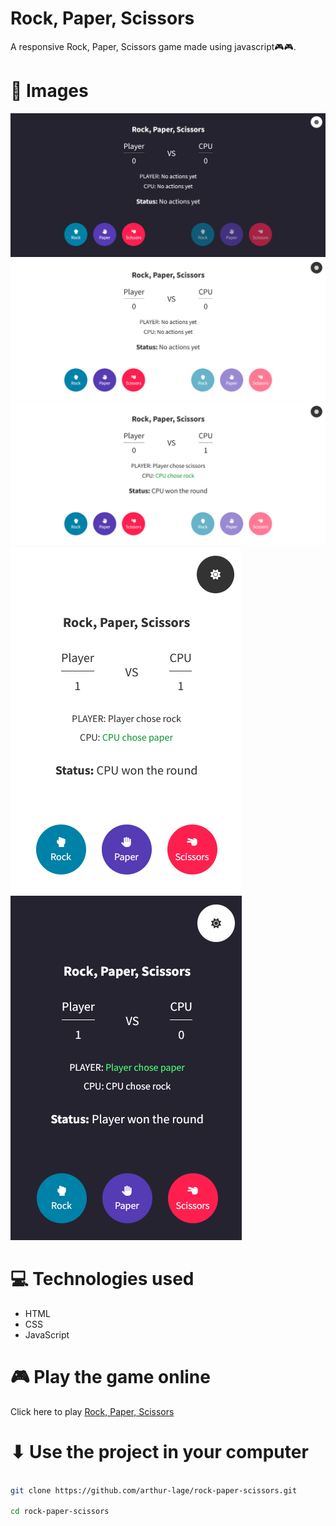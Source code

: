 # Rock, Paper, Scissors

A responsive Rock, Paper, Scissors game made using javascript🎮🎮.

# 🌆 Images

<img src="https://github.com/arthur-lage/rock-paper-scissors/blob/main/assets/screenshot-1.png" />
<img src="https://github.com/arthur-lage/rock-paper-scissors/blob/main/assets/screenshot-2.png" />
<img src="https://github.com/arthur-lage/rock-paper-scissors/blob/main/assets/screenshot-3.png" />
<img src="https://github.com/arthur-lage/rock-paper-scissors/blob/main/assets/screenshot-4.png" />
<img src="https://github.com/arthur-lage/rock-paper-scissors/blob/main/assets/screenshot-5.png" />

# 💻 Technologies used

- HTML
- CSS
- JavaScript

# 🎮 Play the game online

Click here to play [Rock, Paper, Scissors](https://rock-paper-scissors-al.vercel.app)

# ⬇ Use the project in your computer

```bash

git clone https://github.com/arthur-lage/rock-paper-scissors.git

cd rock-paper-scissors

```
